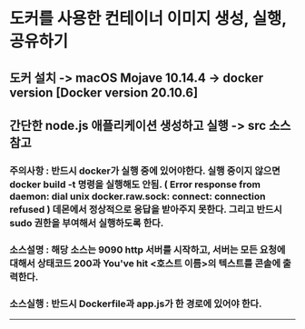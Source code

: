 # 도커를 사용한 컨테이너 이미지 생성, 실행, 공유하기

## 도커 설치 -> macOS Mojave 10.14.4 -> docker version [Docker version 20.10.6]

## 간단한 node.js 애플리케이션 생성하고 실행 -> src 소스 참고

### 주의사항 : 반드시 docker가 실행 중에 있어야한다. 실행 중이지 않으면 docker build -t 명령을 실행해도 안됨. ( Error response from daemon: dial unix docker.raw.sock: connect: connection refused ) 데몬에서 정상적으로 응답을 받아주지 못한다. 그리고 반드시 sudo 권한을 부여해서 실행하도록 한다.


### 소스설명 : 해당 소스는 9090 http 서버를 시작하고, 서버는 모든 요청에 대해서 상태코드 200과 You've hit <호스트 이름>의 텍스트를 콘솔에 출력한다.

### 소스실행 : 반드시 Dockerfile과 app.js가 한 경로에 있어야 한다.

<hr/>
